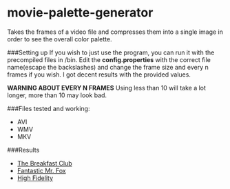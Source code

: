 movie-palette-generator
=======================

Takes the frames of a video file and compresses them into a single image in order to see the overall color palette.


###Setting up
If you wish to just use the program, you can run it with the precompiled files in /bin.  Edit the **config.properties** with the correct file name(escape the backslashes) and change the frame size and every n frames if you wish.  I got decent results with the provided values.  

**WARNING ABOUT EVERY N FRAMES** Using less than 10 will take a lot longer, more than 10 may look bad.

###Files tested and working:

* AVI
* WMV
* MKV


###Results

* [The Breakfast Club](http://i.imgur.com/tcxo1nR.png)
* [Fantastic Mr. Fox](http://i.imgur.com/rPAPehX.png)
* [High Fidelity](http://i.imgur.com/Wo5S5KY.png)

